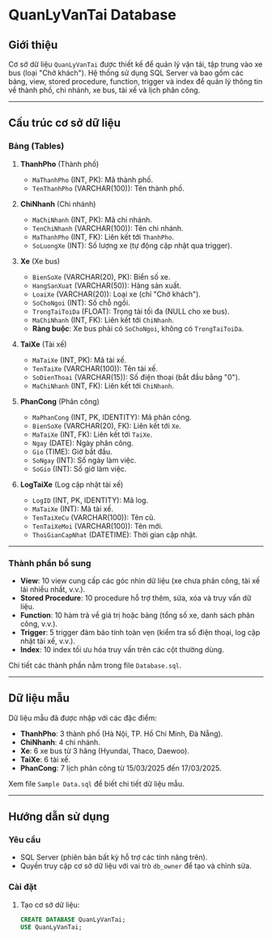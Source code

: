 # QuanLyVanTai Database

## Giới thiệu
Cơ sở dữ liệu `QuanLyVanTai` được thiết kế để quản lý vận tải, tập trung vào xe bus (loại "Chở khách"). Hệ thống sử dụng SQL Server và bao gồm các bảng, view, stored procedure, function, trigger và index để quản lý thông tin về thành phố, chi nhánh, xe bus, tài xế và lịch phân công.

---

## Cấu trúc cơ sở dữ liệu

### Bảng (Tables)
1. **ThanhPho** (Thành phố)
   - `MaThanhPho` (INT, PK): Mã thành phố.
   - `TenThanhPho` (VARCHAR(100)): Tên thành phố.

2. **ChiNhanh** (Chi nhánh)
   - `MaChiNhanh` (INT, PK): Mã chi nhánh.
   - `TenChiNhanh` (VARCHAR(100)): Tên chi nhánh.
   - `MaThanhPho` (INT, FK): Liên kết tới `ThanhPho`.
   - `SoLuongXe` (INT): Số lượng xe (tự động cập nhật qua trigger).

3. **Xe** (Xe bus)
   - `BienSoXe` (VARCHAR(20), PK): Biển số xe.
   - `HangSanXuat` (VARCHAR(50)): Hãng sản xuất.
   - `LoaiXe` (VARCHAR(20)): Loại xe (chỉ "Chở khách").
   - `SoChoNgoi` (INT): Số chỗ ngồi.
   - `TrongTaiToiDa` (FLOAT): Trọng tải tối đa (NULL cho xe bus).
   - `MaChiNhanh` (INT, FK): Liên kết tới `ChiNhanh`.
   - **Ràng buộc**: Xe bus phải có `SoChoNgoi`, không có `TrongTaiToiDa`.

4. **TaiXe** (Tài xế)
   - `MaTaiXe` (INT, PK): Mã tài xế.
   - `TenTaiXe` (VARCHAR(100)): Tên tài xế.
   - `SoDienThoai` (VARCHAR(15)): Số điện thoại (bắt đầu bằng "0").
   - `MaChiNhanh` (INT, FK): Liên kết tới `ChiNhanh`.

5. **PhanCong** (Phân công)
   - `MaPhanCong` (INT, PK, IDENTITY): Mã phân công.
   - `BienSoXe` (VARCHAR(20), FK): Liên kết tới `Xe`.
   - `MaTaiXe` (INT, FK): Liên kết tới `TaiXe`.
   - `Ngay` (DATE): Ngày phân công.
   - `Gio` (TIME): Giờ bắt đầu.
   - `SoNgay` (INT): Số ngày làm việc.
   - `SoGio` (INT): Số giờ làm việc.

6. **LogTaiXe** (Log cập nhật tài xế)
   - `LogID` (INT, PK, IDENTITY): Mã log.
   - `MaTaiXe` (INT): Mã tài xế.
   - `TenTaiXeCu` (VARCHAR(100)): Tên cũ.
   - `TenTaiXeMoi` (VARCHAR(100)): Tên mới.
   - `ThoiGianCapNhat` (DATETIME): Thời gian cập nhật.

---

### Thành phần bổ sung
- **View**: 10 view cung cấp các góc nhìn dữ liệu (xe chưa phân công, tài xế lái nhiều nhất, v.v.).
- **Stored Procedure**: 10 procedure hỗ trợ thêm, sửa, xóa và truy vấn dữ liệu.
- **Function**: 10 hàm trả về giá trị hoặc bảng (tổng số xe, danh sách phân công, v.v.).
- **Trigger**: 5 trigger đảm bảo tính toàn vẹn (kiểm tra số điện thoại, log cập nhật tài xế, v.v.).
- **Index**: 10 index tối ưu hóa truy vấn trên các cột thường dùng.

Chi tiết các thành phần nằm trong file `Database.sql`.

---

## Dữ liệu mẫu
Dữ liệu mẫu đã được nhập với các đặc điểm:
- **ThanhPho**: 3 thành phố (Hà Nội, TP. Hồ Chí Minh, Đà Nẵng).
- **ChiNhanh**: 4 chi nhánh.
- **Xe**: 6 xe bus từ 3 hãng (Hyundai, Thaco, Daewoo).
- **TaiXe**: 6 tài xế.
- **PhanCong**: 7 lịch phân công từ 15/03/2025 đến 17/03/2025.

Xem file `Sample Data.sql` để biết chi tiết dữ liệu mẫu.

---

## Hướng dẫn sử dụng

### Yêu cầu
- SQL Server (phiên bản bất kỳ hỗ trợ các tính năng trên).
- Quyền truy cập cơ sở dữ liệu với vai trò `db_owner` để tạo và chỉnh sửa.

### Cài đặt
1. Tạo cơ sở dữ liệu:
   ```sql
   CREATE DATABASE QuanLyVanTai;
   USE QuanLyVanTai;
